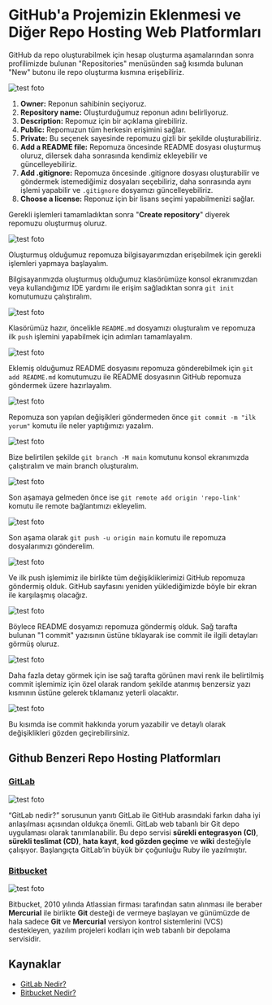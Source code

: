 # GitHub'a Projemizin Eklenmesi ve Diğer Repo Hosting Web Platformları

GitHub da repo oluşturabilmek için hesap oluşturma aşamalarından sonra profilimizde bulunan "Repositories" menüsünden sağ kısımda bulunan "New" butonu ile repo oluşturma kısmına erişebiliriz.

![test foto](https://raw.githubusercontent.com/Kodluyoruz/taskforce/git/git/githuba-projemizin-eklenmesi-ve-diger-repo-hosting-web-platformlari/figures/github-repo-create.png)

1. **Owner:** Reponun sahibinin seçiyoruz.
2. **Repository name:** Oluşturduğumuz reponun adını belirliyoruz.
3. **Description:** Repomuz için bir açıklama girebiliriz.
4. **Public:** Repomuzun tüm herkesin erişimini sağlar.
5. **Private:** Bu seçenek sayesinde repomuzu gizli bir şekilde oluşturabiliriz.
6. **Add a README file:** Repomuza öncesinde README dosyası oluşturmuş oluruz, dilersek daha sonrasında kendimiz ekleyebilir ve güncelleyebiliriz.
7. **Add .gitignore:** Repomuza öncesinde .gitignore dosyası oluşturabilir ve göndermek istemediğimiz dosyaları seçebiliriz, daha sonrasında aynı işlemi yapabilir ve `.gitignore` dosyamızı güncelleyebiliriz.
8. **Choose a license:** Reponuz için bir lisans seçimi yapabilmenizi sağlar.

Gerekli işlemleri tamamladıktan sonra "**Create repository**" diyerek repomuzu oluşturmuş oluruz.

![test foto](https://raw.githubusercontent.com/Kodluyoruz/taskforce/git/git/githuba-projemizin-eklenmesi-ve-diger-repo-hosting-web-platformlari/figures/git-test-repo.png)

Oluşturmuş olduğumuz repomuza bilgisayarımızdan erişebilmek için gerekli işlemleri yapmaya başlayalım.

Bilgisayarımızda oluşturmuş olduğumuz klasörümüze konsol ekranımızdan veya kullandığımız IDE yardımı ile erişim sağladıktan sonra `git init` komutumuzu çalıştıralım.

![test foto](https://raw.githubusercontent.com/Kodluyoruz/taskforce/git/git/githuba-projemizin-eklenmesi-ve-diger-repo-hosting-web-platformlari/figures/git-init.png)

Klasörümüz hazır, öncelikle `README.md` dosyamızı oluşturalım ve repomuza ilk `push` işlemini yapabilmek için adımları tamamlayalım.

![test foto](https://raw.githubusercontent.com/Kodluyoruz/taskforce/git/git/githuba-projemizin-eklenmesi-ve-diger-repo-hosting-web-platformlari/figures/git-readme.png)

Eklemiş olduğumuz README dosyasını repomuza gönderebilmek için `git add README.md` komutumuzu ile README dosyasının GitHub repomuza göndermek üzere hazırlayalım.

![test foto](https://raw.githubusercontent.com/Kodluyoruz/taskforce/git/git/githuba-projemizin-eklenmesi-ve-diger-repo-hosting-web-platformlari/figures/git-add.png)

Repomuza son yapılan değişikleri göndermeden önce `git commit -m "ilk yorum"` komutu ile neler yaptığımızı yazalım.

![test foto](https://raw.githubusercontent.com/Kodluyoruz/taskforce/git/git/githuba-projemizin-eklenmesi-ve-diger-repo-hosting-web-platformlari/figures/git-commit.png)

Bize belirtilen şekilde `git branch -M main` komutunu konsol ekranımızda çalıştıralım ve main branch oluşturalım.

![test foto](https://raw.githubusercontent.com/Kodluyoruz/taskforce/git/git/githuba-projemizin-eklenmesi-ve-diger-repo-hosting-web-platformlari/figures/git-main-branch.png)

Son aşamaya gelmeden önce ise `git remote add origin 'repo-link'` komutu ile remote bağlantımızı ekleyelim.

![test foto](https://raw.githubusercontent.com/Kodluyoruz/taskforce/git/git/githuba-projemizin-eklenmesi-ve-diger-repo-hosting-web-platformlari/figures/git-remote.png)

Son aşama olarak `git push -u origin main` komutu ile repomuza dosyalarımızı gönderelim.

![test foto](https://raw.githubusercontent.com/Kodluyoruz/taskforce/git/git/githuba-projemizin-eklenmesi-ve-diger-repo-hosting-web-platformlari/figures/git-push.png)

Ve ilk push işlemimiz ile birlikte tüm değişikliklerimizi GitHub repomuza göndermiş olduk. GitHub sayfasını yeniden yüklediğimizde böyle bir ekran ile karşılaşmış olacağız.

![test foto](https://raw.githubusercontent.com/Kodluyoruz/taskforce/git/git/githuba-projemizin-eklenmesi-ve-diger-repo-hosting-web-platformlari/figures/github-screen.png)

Böylece README dosyamızı repomuza göndermiş olduk. Sağ tarafta bulunan "1 commit" yazısının üstüne tıklayarak ise commit ile ilgili detayları görmüş oluruz.

![test foto](https://raw.githubusercontent.com/Kodluyoruz/taskforce/git/git/githuba-projemizin-eklenmesi-ve-diger-repo-hosting-web-platformlari/figures/git-commit.png)

Daha fazla detay görmek için ise sağ tarafta görünen mavi renk ile belirtilmiş commit işlemimiz için özel olarak random şekilde atanmış benzersiz yazı kısmının üstüne gelerek tıklamanız yeterli olacaktır.

![test foto](https://raw.githubusercontent.com/Kodluyoruz/taskforce/git/git/githuba-projemizin-eklenmesi-ve-diger-repo-hosting-web-platformlari/figures/github-commit-detay.png)

Bu kısımda ise commit hakkında yorum yazabilir ve detaylı olarak değişiklikleri gözden geçirebilirsiniz.

## Github Benzeri Repo Hosting Platformları

### [**GitLab**](https://about.gitlab.com/)
![test foto](https://raw.githubusercontent.com/Kodluyoruz/taskforce/git/git/githuba-projemizin-eklenmesi-ve-diger-repo-hosting-web-platformlari/figures/gitlab.png)

“GitLab nedir?” sorusunun yanıtı GitLab ile GitHub arasındaki farkın daha iyi anlaşılması açısından oldukça önemli. GitLab web tabanlı bir Git depo uygulaması olarak tanımlanabilir. Bu depo servisi **sürekli entegrasyon (CI)**, **sürekli teslimat (CD)**, **hata kayıt**, **kod gözden geçime** ve **wiki** desteğiyle çalışıyor. Başlangıçta GitLab’in büyük bir çoğunluğu Ruby ile yazılmıştır.

### [Bitbucket](https://bitbucket.org/)
![test foto](https://raw.githubusercontent.com/Kodluyoruz/taskforce/git/git/githuba-projemizin-eklenmesi-ve-diger-repo-hosting-web-platformlari/figures/bitbucket.png)

Bitbucket, 2010 yılında Atlassian firması tarafından satın alınması ile beraber **Mercurial** ile birlikte **Git** desteği de vermeye başlayan ve günümüzde de hala sadece **Git** ve **Mercurial** versiyon kontrol sistemlerini (VCS) destekleyen, yazılım projeleri kodları için web tabanlı bir depolama servisidir.

## Kaynaklar
- [GitLab Nedir?](https://www.vargonen.com/blog/gitlab-nedir/)
- [Bitbucket Nedir?](https://medium.com/plugenie/bitbucket-nedir-2cc5820b51a6)
